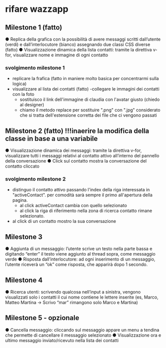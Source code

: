 # rifare wazzapp

## Milestone 1 (fatto)

● Replica della grafica con la possibilità di avere messaggi scritti dall’utente (verdi) e
dall’interlocutore (bianco) assegnando due classi CSS diverse (fatto)
● Visualizzazione dinamica della lista contatti: tramite la direttiva v-for, visualizzare
nome e immagine di ogni contatto

### svolgimento milestone 1

- replicare la frafica (fatto in maniere molto basica per concentrarmi sulla logica)
- visualizzare al lista dei contatti (fatto)
  -collegare le immagini dei contatti con la foto
  - sostituisco il link dell'immagine di claudia con l'avatar giusto (chiedo al designer)
  - chiamo il metodo replace per sostituire ".png" con ".jpg" considerato che si tratta dell'estensione corretta dei file che ci vengono passati

## Milestone 2 (fatto) !!!inaerire la modifica della classe in base a una variabile

● Visualizzazione dinamica dei messaggi: tramite la direttiva v-for, visualizzare tutti i
messaggi relativi al contatto attivo all’interno del pannello della conversazione
● Click sul contatto mostra la conversazione del contatto cliccato

### svolgimento milestone 2

- distinguo il contatto attivo passando l'index della riga interessata in "activeContact". per comodità sarà sempre il primo all'apertura della pagina.
  - al click activeContact cambia con quello selezionato
  - al click la riga di riferimento nella zona di ricerca contatto rimane selezionato.
- al click di un contatto mostro la sua conversazione

## Milestone 3

● Aggiunta di un messaggio: l’utente scrive un testo nella parte bassa e digitando
“enter” il testo viene aggiunto al thread sopra, come messaggio verde
● Risposta dall’interlocutore: ad ogni inserimento di un messaggio, l’utente riceverà
un “ok” come risposta, che apparirà dopo 1 secondo.

## Milestone 4

● Ricerca utenti: scrivendo qualcosa nell’input a sinistra, vengono visualizzati solo i
contatti il cui nome contiene le lettere inserite (es, Marco, Matteo Martina -> Scrivo
“mar” rimangono solo Marco e Martina)

## Milestone 5 - opzionale

● Cancella messaggio: cliccando sul messaggio appare un menu a tendina che
permette di cancellare il messaggio selezionato
● Visualizzazione ora e ultimo messaggio inviato/ricevuto nella lista dei contatti

